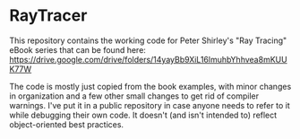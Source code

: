 # RayTracer
This repository contains the working code for Peter Shirley's "Ray Tracing" eBook series that can be found here:
https://drive.google.com/drive/folders/14yayBb9XiL16lmuhbYhhvea8mKUUK77W

The code is mostly just copied from the book examples, with minor changes in organization and a few other small changes to get rid of compiler warnings. I've put it in a public repository in case anyone needs to refer to it while debugging their own code. It doesn't (and isn't intended to) reflect object-oriented best practices.
